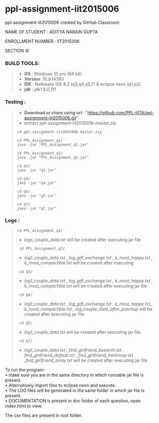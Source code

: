 # ppl-assignment-iit2015006
ppl-assignment-iit2015006 created by GitHub Classroom   

NAME OF STUDENT : ADITYA NARAIN GUPTA  
 
ENROLLMENT NUMBER : IIT2015006  
 
SECTION ‘A’  
 
### BUILD TOOLS: 
   > - **OS** : Windows 10 pro (64 bit) 
   > - **Version** :10.0.14393 
   > - **IDE** : Netbeans IDE 8.2 (q3,q4,q5,7) & eclipse neon (q1,q2) 
   > - **jdk** : jdk1.8.0_111 
### Testing :
   > - **Download or clone using url** : "https://github.com/PPL-IIITA/ppl-assignment-iit2015006.git"                                    
   > - extract ppl-assignment-iit2015006-master.zip  
   > <pre><code>cd ppl-assignment-iit2015006-master.zip</pre></code>
   > <pre><code>cd PPL_Assignment_q1/ 
   > java -jar "PPL_Assignment_q1.jar"</pre></code>
   > <pre><code>cd PPL_Assignment_q2/
   > java -jar "PPL_Assignment_q2.jar"</pre></code>
   > <pre><code>cd q3/
   > java -jar "q3.jar"</pre></code>
   > <pre><code>cd q4/
   > java -jar "q4.jar"</pre></code>
   > <pre><code>cd q5/
   > java -jar "q5.jar"</pre></code>
   > <pre><code>cd q7/
   > java -jar "q7.jar"</pre></code>
   
   
### Logs :
   > <pre><code>cd PPL_Assignment_q1/</pre></code>
   > - <i>logs_couple_data.txt</i>  will be created after executing jar file
   >  <pre><code> cd PPL_Assignment_q2/</code></pre>     
   > - <i>log1_couple_data.txt , log_gift_exchange.txt ,  	k_most_happy.txt ,  	k_most_compactible.txt </i> will be created after executing </i>
   >  <pre><code> cd q3/</code></pre>     
   > - <i>log1_couple_data.txt , log_gift_exchange.txt ,  	k_most_happy.txt ,  	k_most_compactible.txt </i> will be created after executing </i>
   jar file
   >  <pre><code> cd q4/</code></pre>
   > - <i>log1_couple_data.txt , log_gift_exchange.txt ,  	k_most_happy.txt ,  	k_most_compactible.txt ,  	log_couple_data_after_patchup</i> will be created after executing </i>
   jar file
   >  <pre><code> cd q5/</code></pre>
   > - <i>log1_couple_data.txt </i> will be created after executing </i>
   jar file
   >  <pre><code> cd q7/</code></pre>
   > - <i>log1_couple_data.txt , find_girlfriend_bsearch.txt , find_girlfriend_default.txt ,  	find_girlfriend_hashmap.txt ,find_girlfriend_array.txt</i> will be created after executing </i>
   jar file
  
To run the program:  
•	make sure you are in the same directory in which runnable jar file is present.  
•	Alternatively import files to eclipse neon and execute .  
•	The LOG files will be generated in the same folder in which jar   file is present.  
•	DOCUMENTATION is present in doc folder of each question, open   index.html to view.  
  

The csv files are present in root folder.  




